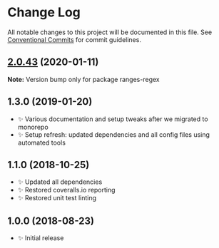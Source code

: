 # Change Log

All notable changes to this project will be documented in this file.
See [Conventional Commits](https://conventionalcommits.org) for commit guidelines.

## [2.0.43](https://gitlab.com/codsen/codsen/compare/ranges-regex@2.0.42...ranges-regex@2.0.43) (2020-01-11)

**Note:** Version bump only for package ranges-regex





## 1.3.0 (2019-01-20)

- ✨ Various documentation and setup tweaks after we migrated to monorepo
- ✨ Setup refresh: updated dependencies and all config files using automated tools

## 1.1.0 (2018-10-25)

- ✨ Updated all dependencies
- ✨ Restored coveralls.io reporting
- ✨ Restored unit test linting

## 1.0.0 (2018-08-23)

- ✨ Initial release
